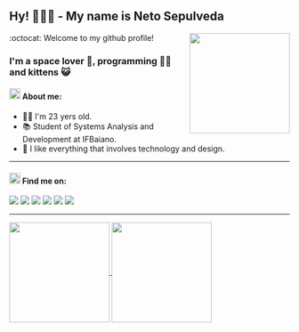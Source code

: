 ## Hy! 🙋🏻‍♂️ - My name is Neto Sepulveda

<img align="right" src="https://pic.funnygifsbox.com/uploads/2019/02/funnygifsbox.com-2019-02-14-05-10-07-25.gif" width="180px" />

:octocat: Welcome to my github profile!

### I'm a space lover 🚀, programming 👨‍💻 and kittens 😺

#### <img src="https://thumbs.gfycat.com/PerkyElegantIridescentshark-max-1mb.gif" width="20px"/> About me:
 - 👦🏻 I'm 23 yers old.
 - 📚 Student of Systems Analysis and Development at IFBaiano.
 - 🖤 I like everything that involves technology and design.

***

#### <img src="https://thumbs.gfycat.com/PerkyElegantIridescentshark-max-1mb.gif" width="20px"/> Find me on:
<!-- Badge Gmail -->
<a target="_blank" href="mailto:clementesepulveda27@gmail.com" style="text-decoration: none;">
  <img src="https://img.shields.io/badge/-Gmail-c14438?style=social-square&logo=Gmail&logoColor=white"/>
</a>
<!-- Badge Twitter -->
<a target="_blank" href="https://twitter.com/net0xy" style="text-decoration: none;">
  <img src="https://img.shields.io/badge/-Twitter-00acee?style=social-square&logo=Twitter&logoColor=white"/>
</a>
<!-- Badge Instagram -->
<a target="_blank" href="http://instagram.com/netosepulveda_" style="text-decoration: none;">
  <img src="https://img.shields.io/badge/-Instagram-3f729b?style=social-square&logo=Instagram&logoColor=white"/>
</a>
<!-- Badge Linkedin -->
<a target="_blank" href="https://www.linkedin.com/in/netosepulveda" style="text-decoration: none;">
  <img src="https://img.shields.io/badge/-Linkedin-0e76a8?style=social-square&logo=Linkedin&logoColor=white"/>
</a>
<!-- Badge Steam -->
<a target="_blank" href="https://steamcommunity.com/id/net0x" style="text-decoration: none;">
  <img src="https://img.shields.io/badge/-Steam-171a21?style=social-square&logo=Steam&logoColor=white"/>
</a>
<!-- Badge Steam -->
<a href="#" style="text-decoration: none;">
  <img src="https://img.shields.io/badge/-net0x%238469-738ADB?style=social-square&logo=Discord&logoColor=white"/>
</a>

***

<!-- GitHub Stats -->
<a href="https://github.com/netosep">
  <img height="180em" align="center"  src="https://github-readme-stats.vercel.app/api?username=netosep&count_private=true&show_icons=true&theme=omni&hide_border=true&include_all_commits=true&layout=compact&)" />
</a>

<a href="https://github.com/netosep">
  <img height="180em" align="center" src="https://github-readme-stats.vercel.app/api/top-langs/?username=netosep&langs_count=8&layout=compact&theme=omni&hide_border=true&include_all_commits=true&count_private=true&)" />
</a>
